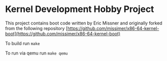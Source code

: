 # Kernel Development Hobby Project


This project contains boot code written by Eric Missner and originally forked from the following repository 
[https://github.com/missimer/x86-64-kernel-boot](https://github.com/missimer/x86-64-kernel-boot)

To build run `make`

To run via qemu run `make qemu`
